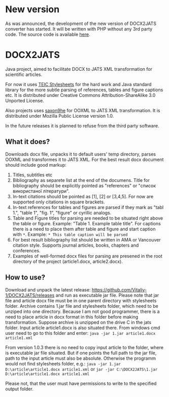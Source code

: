 # New version
As was announced, the development of the new version of DOCX2JATS converter has started. It will be written with PHP without any 3rd party code. The source code is available [here](https://github.com/Vitaliy-1/docxToJats).  

# DOCX2JATS
Java project, aimed to facilitate DOCX to JATS XML transformation for scientific articles.

For now it uses [TEIC Stylesheets](https://github.com/TEIC/Stylesheets) for the hard work and Java standard library for the more subtle parsing of references, tables and figure captions etc. It is distributed under Creative Commons Attribution-ShareAlike 3.0
Unported License.

Also projects uses [saxon9he](http://saxon.sourceforge.net/) for OOXML to JATS XML transformation. It is distributed under Mozilla Public License version 1.0.

In the future releases it is planned to refuse from the third party software.

## What it does?
Downloads docx file, unpacks it to default users' temp directory, parses OOXML and transformes it to JATS XML. For the best result docx document should include good markup: 
1. Titles, subtitles etc  
2. Bibliography as separete list at the end of the documens. Title for bibliography should be explicitly pointed as "references" or "список використаної літератури". 
3. In-text citations should be pointed as [1], [2] or [3,4,5]. For now are supported only citations in square brackets.
4. In-text references for tables and figures are parsed if they mark as "tabl 1.", "table 1", "fig. 1", "figure" or cyrillic analogs.
5. Table and Figure titles for parsing are needed to be situated right above the table or figure. Example: "Table 1. Example table title". For captions there is a need to place them after table and figure and start caption with `*`. Example: `* This table caption will be parsed`
6. For best result bibliography list should be written in AMA or Vancouver citation style. Supports journal articles, books, chapters and conferences. 
7. Examples of well-formed docx files for parsing are presened in the root directory of the project (article1.docx, article2.docx).

## How to use?
Download and unpack the latest release: https://github.com/Vitaliy-1/DOCX2JATS/releases and
run as executable jar file. Please note that jar file and article docx file must be in one parent directory with stylesheets folder.
Archive contains 1.jar file and stylesheets folder, which need to be unziped into one directory. Because I am not good programmer, there is a need to place article in docx format in this folder before making transformation. Suppose archive is unzipped on the drive C in the jats folder. Input article article1.docx is also situated there. From windows cmd user need to go to this folder and enter:
`java -jar 1.jar article1.docx article1.xml`

From version 1.0.3 there is no need to copy input article to the folder, where is executable jar file situated. But if one points the full path to the jar file, path to the input article must also be absolute. Otherwise the programm would not find stylesheets folder, e.g.:
`java -jar 1.jar D:\article\article1.docx article1.xml` or `jar -jar C:\DOCX2JATS\1.jar D:\article\article1.docx article1.xml` 

Please not, that the user must have permissions to write to the specified output folder. 
